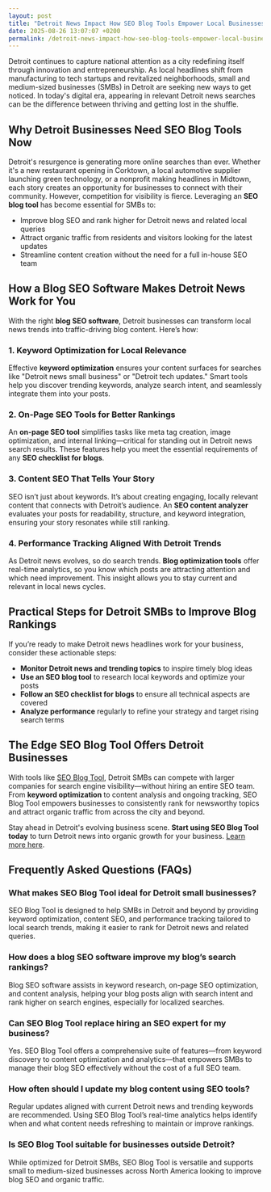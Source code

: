 ```yaml
---
layout: post
title: "Detroit News Impact How SEO Blog Tools Empower Local Businesses"
date: 2025-08-26 13:07:07 +0200
permalink: /detroit-news-impact-how-seo-blog-tools-empower-local-businesses/
---
```

Detroit continues to capture national attention as a city redefining itself through innovation and entrepreneurship. As local headlines shift from manufacturing to tech startups and revitalized neighborhoods, small and medium-sized businesses (SMBs) in Detroit are seeking new ways to get noticed. In today's digital era, appearing in relevant Detroit news searches can be the difference between thriving and getting lost in the shuffle.

## Why Detroit Businesses Need SEO Blog Tools Now

Detroit's resurgence is generating more online searches than ever. Whether it's a new restaurant opening in Corktown, a local automotive supplier launching green technology, or a nonprofit making headlines in Midtown, each story creates an opportunity for businesses to connect with their community. However, competition for visibility is fierce. Leveraging an **SEO blog tool** has become essential for SMBs to:

- Improve blog SEO and rank higher for Detroit news and related local queries
- Attract organic traffic from residents and visitors looking for the latest updates
- Streamline content creation without the need for a full in-house SEO team

## How a Blog SEO Software Makes Detroit News Work for You

With the right **blog SEO software**, Detroit businesses can transform local news trends into traffic-driving blog content. Here’s how:

### 1. Keyword Optimization for Local Relevance

Effective **keyword optimization** ensures your content surfaces for searches like "Detroit news small business" or "Detroit tech updates." Smart tools help you discover trending keywords, analyze search intent, and seamlessly integrate them into your posts.

### 2. On-Page SEO Tools for Better Rankings

An **on-page SEO tool** simplifies tasks like meta tag creation, image optimization, and internal linking—critical for standing out in Detroit news search results. These features help you meet the essential requirements of any **SEO checklist for blogs**.

### 3. Content SEO That Tells Your Story

SEO isn’t just about keywords. It’s about creating engaging, locally relevant content that connects with Detroit’s audience. An **SEO content analyzer** evaluates your posts for readability, structure, and keyword integration, ensuring your story resonates while still ranking.

### 4. Performance Tracking Aligned With Detroit Trends

As Detroit news evolves, so do search trends. **Blog optimization tools** offer real-time analytics, so you know which posts are attracting attention and which need improvement. This insight allows you to stay current and relevant in local news cycles.

## Practical Steps for Detroit SMBs to Improve Blog Rankings

If you’re ready to make Detroit news headlines work for your business, consider these actionable steps:

- **Monitor Detroit news and trending topics** to inspire timely blog ideas
- **Use an SEO blog tool** to research local keywords and optimize your posts
- **Follow an SEO checklist for blogs** to ensure all technical aspects are covered
- **Analyze performance** regularly to refine your strategy and target rising search terms

## The Edge SEO Blog Tool Offers Detroit Businesses

With tools like [SEO Blog Tool](https://seoblogtool.com/), Detroit SMBs can compete with larger companies for search engine visibility—without hiring an entire SEO team. From **keyword optimization** to content analysis and ongoing tracking, SEO Blog Tool empowers businesses to consistently rank for newsworthy topics and attract organic traffic from across the city and beyond.

Stay ahead in Detroit's evolving business scene. **Start using SEO Blog Tool today** to turn Detroit news into organic growth for your business. [Learn more here](https://seoblogtool.com/).

## Frequently Asked Questions (FAQs)

### What makes SEO Blog Tool ideal for Detroit small businesses?

SEO Blog Tool is designed to help SMBs in Detroit and beyond by providing keyword optimization, content SEO, and performance tracking tailored to local search trends, making it easier to rank for Detroit news and related queries.

### How does a blog SEO software improve my blog’s search rankings?

Blog SEO software assists in keyword research, on-page SEO optimization, and content analysis, helping your blog posts align with search intent and rank higher on search engines, especially for localized searches.

### Can SEO Blog Tool replace hiring an SEO expert for my business?

Yes. SEO Blog Tool offers a comprehensive suite of features—from keyword discovery to content optimization and analytics—that empowers SMBs to manage their blog SEO effectively without the cost of a full SEO team.

### How often should I update my blog content using SEO tools?

Regular updates aligned with current Detroit news and trending keywords are recommended. Using SEO Blog Tool’s real-time analytics helps identify when and what content needs refreshing to maintain or improve rankings.

### Is SEO Blog Tool suitable for businesses outside Detroit?

While optimized for Detroit SMBs, SEO Blog Tool is versatile and supports small to medium-sized businesses across North America looking to improve blog SEO and organic traffic.

<script type="application/ld+json">
{
  "@context": "https://schema.org",
  "@type": "BlogPosting",
  "headline": "Detroit News Impact How SEO Blog Tools Empower Local Businesses",
  "description": "Discover how SEO Blog Tool empowers Detroit small and medium-sized businesses to improve blog SEO, optimize content for local relevance, and drive organic traffic through effective blog SEO software.",
  "author": {
    "@type": "Person",
    "name": "SEO Blog Tool"
  },
  "publisher": {
    "@type": "Person",
    "name": "SEO Blog Tool"
  },
  "datePublished": "2024-06-01",
  "mainEntityOfPage": {
    "@type": "WebPage",
    "@id": "https://seoblogtool.com/blog/detroit-news-impact-seo-blog-tools"
  },
  "keywords": "SEO blog tool, blog SEO software, keyword optimization, content SEO, on-page SEO tool, blog writing SEO, blog keyword tool, SEO tools for SMBs, SEO checklist for blogs, SEO content analyzer, blog optimization tool, SEO product for businesses, improve blog rankings, Detroit news SEO, local SEO Detroit",
  "url": "https://seoblogtool.com/blog/detroit-news-impact-seo-blog-tools",
  "image": "https://seoblogtool.com/assets/images/blog/detroit-news-seo-tools.jpg",
  "inLanguage": "en-US"
}
</script>

<script type="application/ld+json">
{
  "@context": "https://schema.org",
  "@type": "FAQPage",
  "mainEntity": [
    {
      "@type": "Question",
      "name": "What makes SEO Blog Tool ideal for Detroit small businesses?",
      "acceptedAnswer": {
        "@type": "Answer",
        "text": "SEO Blog Tool is designed to help SMBs in Detroit and beyond by providing keyword optimization, content SEO, and performance tracking tailored to local search trends, making it easier to rank for Detroit news and related queries."
      }
    },
    {
      "@type": "Question",
      "name": "How does a blog SEO software improve my blog’s search rankings?",
      "acceptedAnswer": {
        "@type": "Answer",
        "text": "Blog SEO software assists in keyword research, on-page SEO optimization, and content analysis, helping your blog posts align with search intent and rank higher on search engines, especially for localized searches."
      }
    },
    {
      "@type": "Question",
      "name": "Can SEO Blog Tool replace hiring an SEO expert for my business?",
      "acceptedAnswer": {
        "@type": "Answer",
        "text": "Yes. SEO Blog Tool offers a comprehensive suite of features—from keyword discovery to content optimization and analytics—that empowers SMBs to manage their blog SEO effectively without the cost of a full SEO team."
      }
    },
    {
      "@type": "Question",
      "name": "How often should I update my blog content using SEO tools?",
      "acceptedAnswer": {
        "@type": "Answer",
        "text": "Regular updates aligned with current Detroit news and trending keywords are recommended. Using SEO Blog Tool’s real-time analytics helps identify when and what content needs refreshing to maintain or improve rankings."
      }
    },
    {
      "@type": "Question",
      "name": "Is SEO Blog Tool suitable for businesses outside Detroit?",
      "acceptedAnswer": {
        "@type": "Answer",
        "text": "While optimized for Detroit SMBs, SEO Blog Tool is versatile and supports small to medium-sized businesses across North America looking to improve blog SEO and organic traffic."
      }
    }
  ]
}
</script>